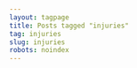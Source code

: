 ```yaml
---
layout: tagpage
title: Posts tagged "injuries"
tag: injuries
slug: injuries
robots: noindex
---
```

